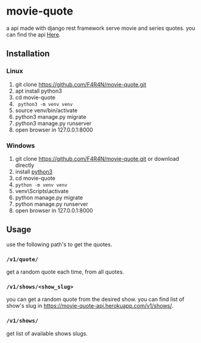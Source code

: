 # movie-quote
a api made with django rest framework serve movie and series quotes. you can find the api [Here](https://movie-quote-api.herokuapp.com).

## Installation
### Linux
1. git clone https://github.com/F4R4N/movie-quote.git
2. apt install python3
3. cd movie-quote
4. ` python3 -m venv venv`
5. source venv/bin/activate
6. python3 manage.py migrate
7. python3 manage.py runserver
8. open browser in 127.0.0.1:8000

### Windows
1. git clone https://github.com/F4R4N/movie-quote.git or download directly
2. install [python3](https://www.python.org/downloads/)
3. cd movie-quote
4. `python -m venv venv`
5. venv\Scripts\activate
6. python manage.py migrate
7. python manage.py runserver
8. open browser in 127.0.0.1:8000

## Usage
use the following path's to get the quotes.

### `/v1/quote/`
get a random quote each time, from all quotes.

### `/v1/shows/<show_slug>`
you can get a random quote from the desired show. you can find list of show's slug in https://movie-quote-api.herokuapp.com/v1/shows/.

### `/v1/shows/`
get list of available shows slugs.

